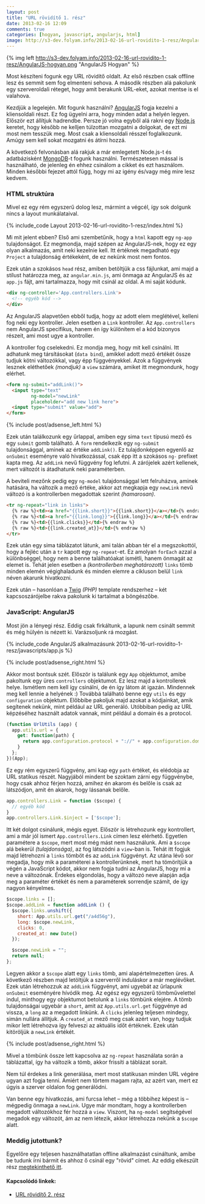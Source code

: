 ```yaml
---
layout: post
title: "URL rövidítő 1. rész"
date: 2013-02-16 12:09
comments: true
categories: [hogyan, javascript, angularjs, html]
image: http://s3-dev.folyam.info/2013-02-16-url-rovidito-1-resz/AngularJS-hogyan.png
---
```


{% img left http://s3-dev.folyam.info/2013-02-16-url-rovidito-1-resz/AngularJS-hogyan.png "AngularJS Hogyan" %}

Most készíteni fogunk egy URL rövidítő oldalt. Az első részben csak offline lesz és semmit
sem fog elmenteni sehova. A második részben alá pakolunk egy szerveroldali réteget, hogy
amit berakunk URL-eket, azokat mentse is el valahova.

Kezdjük a legelején. Mit fogunk használni? [AngularJS](http://angularjs.org/)
fogja kezelni a kliensoldali részt. Ez fog ügyelni arra, hogy minden adat a helyén legyen.
Először ezt állítjuk hadrendbe. Persze jó volna egyből alá rakni egy
[Node.js](http://nodejs.org/) keretet, hogy később ne kelljen túlzottan mozgatni a
dolgokat, de ezt mi most nem tesszük meg. Most csak a kliensoldali résszel foglalkozunk.
Amúgy sem kell sokat mozgatni és átírni hozzá.

<!--more-->

A következő felvonásban alá rakjuk a már emlegetett Node.js-t és adatbázisként
[MongoDB](http://www.mongodb.org/)-t fogunk használni. Természetesen mással is használható,
de jelenleg én ehhez csinálom a cikket és ezt használom. Minden későbbi fejezet attól függ,
hogy mi az igény és/vagy még mire lesz kedvem.

### HTML struktúra

Mivel ez egy rém egyszerű dolog lesz, mármint a végcél, így sok dolgunk nincs a layout
munkálataival.

{% include_code Layout 2013-02-16-url-rovidito-1-resz/index.html %}

Mi mit jelent ebben? Első ami szembetűnik, hogy a `html` kapott egy `ng-app`
tulajdonságot. Ez megmondja, majd szépen az AngularJS-nek, hogy ez egy olyan alkalmazás,
amit neki kezelnie kell. Itt értéknek megadható egy `Project` a tulajdonság értékeként,
de ez nekünk most nem fontos.

Ezek után a szokásos `head` rész, amiben betöltjük a css fájlunkat, ami majd a stílust
határozza meg, az `angular.min.js`, ami önmaga az AngularJS és az `app.js` fájt, ami
tartalmazza, hogy mit csinál az oldal. A mi saját kódunk.

``` html
<div ng-controller='App.controllers.Link'>
  <!-- egyéb kód -->
</div>
```

Az AngularJS alapvetően ebből tudja, hogy az adott elem meglétével, kelleni fog neki egy
kontroller. Jelen esetben a `Link` kontroller. Az `App.controllers` nem AngularJS
specifikus, hanem én így különítem el a kód bizonyos részeit, ami most ugye a kontroller.

A kontroller fog cselekedni. Ez mondja meg, hogy mit kell csinálni. Itt adhatunk meg
társításokat (`data bind`), amikkel adott mező értékét össze tudjuk kötni változókkal,
vagy épp függvényekkel. Azok a függvények lesznek eléthetőek _(mondjuk)_ a `view` számára,
amiket itt megmondunk, hogy elérhet.

``` html
<form ng-submit="addLink()">
  <input type="text"
         ng-model="newLink"
         placeholder="add new link here">
  <input type="submit" value="add">
</form>
```

{% include post/adsense_left.html %}

Ezek után találkozunk egy űrlappal, amiben egy sima `text` típusú mező és egy `submit`
gomb található. A `form` rendelkezik egy `ng-submit` tulajdonsággal, aminek az értéke
`addLink()`. Ez tulajdonképpen egyenlő az `onSubmit` eseményre való hivatkozással, csak
épp itt a szokásos `ng-` prefixet kapta meg. Az `addLink` nevű függvény fog lefutni.
A zárójelek azért kellenek, mert változót is átadhatunk neki paraméterben.

A beviteli mezőnk pedig egy `ng-model` tulajdonsággal lett felruházva, aminek hatására,
ha változik a mező értéke, akkor azt megkapja egy `newLink` nevű változó is a
kontrollerben megadottak szerint _(hamarosan)_.

``` html
<tr ng-repeat="link in links">
  {% raw %}<td><a href="{{link.short}}">{{link.short}}</a></td>{% endraw %}
  {% raw %}<td><a href="{{link.long}}">{{link.long}}</a></td>{% endraw %}
  {% raw %}<td>{{link.clicks}}</td>{% endraw %}
  {% raw %}<td>{{link.created_at}}</td>{% endraw %}
</tr>
```

Ezek után egy sima táblázatot látunk, ami talán abban tér el a megszokottól, hogy a fejléc
után a `tr` kapott egy `ng-repeat`-et. Ez amolyan `forEach` azzal a különbséggel, hogy nem
a benne találhatóakat ismétli, hanem önmagát az elemet is. Tehát jelen esetben a
_(kontrollerben meghatározott)_ `links` tömb minden elemén végighaladunk és minden elemre
a cikluson belül `link` néven akarunk hivatkozni.

Ezek után – hasonlóan a [Twig](http://twig.sensiolabs.org/) _(PHP)_ template rendszerhez –
két kapcsoszárójelbe rakva pakolunk ki tartalmat a böngészőbe.

### JavaScript: AngularJS

Most jön a lényegi rész. Eddig csak firkáltunk, a lapunk nem csinált semmit és még hülyén
is nézett ki. Varázsoljunk rá mozgást.

{% include_code AngularJS alkalmazásunk 2013-02-16-url-rovidito-1-resz/javascripts/app.js %}

{% include post/adsense_right.html %}

Akkor most bontsuk szét. Először is találunk egy `App` objektumot, amibe pakoltunk egy
üres `controllers` objektumot. Ez lesz majd a kontrollerek helye. Ismétlem nem kell így
csinálni, de én így látom át igazán. Mindennek meg kell lennie a helyének :) Továbbá
található benne egy `utils` és egy `configuration` objektum. Előbbibe pakoljuk majd azokat
a kódjainkat, amik segítenek nekünk, mint például az URL generáló.
Utóbbiban pedig az URL képzéséhez használt adatok vannak, mint például a domain és a protocol.

``` javascript
(function UrlUtils (app) {
  app.utils.url = {
    get: function(path) {
      return app.configuration.protocol + "://" + app.configuration.domain + path;
    }
  };
})(App);
```

Ez egy rém egyszerű függvény, ami kap egy `path` értéket, és elédobja az URL statikus
részét. Nagyjából mindent be szoktam zárni egy függvénybe, hogy csak ahhoz férjen hozzá,
amihez én akarom és belőle is csak az látszódjon, amit én akarok, hogy lássanak belőle.

``` javascript
app.controllers.Link = function ($scope) {
  // egyéb kód
}
app.controllers.Link.$inject = ['$scope'];
```

Itt két dolgot csinálunk, mégis egyet. Először is létrehozunk egy kontrollert, ami a már
jól ismert `App.controllers.Link` címen lesz elérhető. Egyetlen paramétere a `$scope`, mert
most még mást nem használunk. Ami a `$scope` alá bekerül _(tulajdonsága)_, az fog látszódni
a `view`-ban is. Tehát itt fogjuk majd létrehozni a `links` tömböt és az `addLink` függvényt.
Az utána lévő sor megadja, hogy mik a paraméterei a kontrollerünknek, mert ha tömörítjük a
végén a JavaScript kódot, akkor nem fogja tudni az AngularJS, hogy mi a neve a változónak.
Érdekes elgondolás, hogy a változó neve alapján adja meg a paraméter értékét és nem a
paraméterek sorrendje számít, de így nagyon kényelmes.

``` javascript
$scope.links = [];
$scope.addLink = function addLink () {
  $scope.links.unshift({
    short: App.utils.url.get("/a4d56g"),
    long: $scope.newLink,
    clicks: 0,
    created_at: new Date()
  });

  $scope.newLink = "";
  return null;
};
```

Legyen akkor a `$scope` alatt egy `links` tömb, ami alapértelmezetten üres. A következő
részben majd letöltjük a szerverről induláskor a már meglévőket. Ezek után létrehozzuk az
`addLink` függvényt, ami ugyebát az űrlapunk `onSubmit` eseményére hívódik meg. Az egész
egy egyszerű tömbművelettel indul, minthogy egy objektumot betolunk a `links` tömbünk
elejére. A tömb tulajdonságai ugyebár a `short`, amit az `App.utils.url.get` függvénye
ad vissza, a `long` az a megadott linkünk. A `clicks` jelenleg teljesen mindegy, simán
nullára állítjuk. A `created_at` mező meg csak azért van, hogy tudjuk mikor lett
létrehozva így felveszi az aktuális időt értéknek. Ezek után kitöröljük a `newLink`
értékét.

{% include post/adsense_right.html %}

Mivel a tömbünk össze lett kapcsolva az `ng-repeat` használata során a táblázattal, így
ha változik a tömb, akkor frissíti a táblázat sorait.

Nem túl érdekes a link generálása, mert most statikusan minden URL végére ugyan azt
fogja tenni. Amiért nem törtem magam rajta, az azért van, mert ez úgyis a szerver oldalon
fog generálódni.

Van benne egy hivatkozás, ami furcsa lehet – még a többihez képest is – mégpedig önmaga
a `newLink`. Ugye már mondtam, hogy a kontrollerben megadott változókhoz fér hozzá a `view`.
Viszont, ha `ng-model` segítségével megadok egy változót, ám az nem létezik, akkor
létrehozza nekünk a `$scope` alatt.

### Meddig jutottunk?

Egyelőre egy teljesen használhatatlan offline alkalmazást csináltunk, amibe be tudunk
írni bármit és ahhoz ő csinál egy "rövid" címet. Az eddig elkészült rész
[megtekinthető itt](/downloads/code/2013-02-16-url-rovidito-1-resz/index.html).

#### Kapcsolódó linkek:

* [URL rövidítő 2. rész](/blog/2013/03/28/url-rovidito-2-resz/)